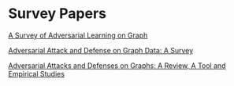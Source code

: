 # Survey Papers

[A Survey of Adversarial Learning on Graph](https://arxiv.org/pdf/2003.05730.pdf)

[Adversarial Attack and Defense on Graph Data: A Survey](https://arxiv.org/pdf/1812.10528.pdf)

[Adversarial Attacks and Defenses on Graphs: A Review, A Tool and Empirical Studies](https://arxiv.org/pdf/2003.00653.pdf)